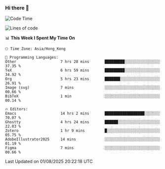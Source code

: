 ### Hi there 👋

<!--
**nicehiro/nicehiro** is a ✨ _special_ ✨ repository because its `README.md` (this file) appears on your GitHub profile.

Here are some ideas to get you started:

- 🔭 I’m currently working on ...
- 🌱 I’m currently learning ...
- 👯 I’m looking to collaborate on ...
- 🤔 I’m looking for help with ...
- 💬 Ask me about ...
- 📫 How to reach me: ...
- 😄 Pronouns: ...
- ⚡ Fun fact: ...
-->

<!--START_SECTION:waka-->
![Code Time](http://img.shields.io/badge/Code%20Time-858%20hrs%2010%20mins-blue)

![Lines of code](https://img.shields.io/badge/From%20Hello%20World%20I%27ve%20Written-1.7%20million%20lines%20of%20code-blue)

📊 **This Week I Spent My Time On** 

```text
🕑︎ Time Zone: Asia/Hong_Kong

💬 Programming Languages: 
Other                    7 hrs 28 mins       █████████░░░░░░░░░░░░░░░░   37.35 % 
TeX                      6 hrs 59 mins       █████████░░░░░░░░░░░░░░░░   34.92 % 
Org                      5 hrs 23 mins       ███████░░░░░░░░░░░░░░░░░░   26.91 % 
Image (svg)              7 mins              ░░░░░░░░░░░░░░░░░░░░░░░░░   00.66 % 
BibTeX                   1 min               ░░░░░░░░░░░░░░░░░░░░░░░░░   00.14 % 

🔥 Editors: 
Emacs                    14 hrs 2 mins       ██████████████████░░░░░░░   70.07 % 
Ghostty                  4 hrs 24 mins       ██████░░░░░░░░░░░░░░░░░░░   22.03 % 
Zotero                   1 hr 9 mins         █░░░░░░░░░░░░░░░░░░░░░░░░   05.75 % 
AdobeIllustrator2025     14 mins             ░░░░░░░░░░░░░░░░░░░░░░░░░   01.19 % 
Figma                    7 mins              ░░░░░░░░░░░░░░░░░░░░░░░░░   00.66 % 
```


 Last Updated on 01/08/2025 20:22:18 UTC
<!--END_SECTION:waka-->
